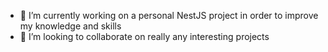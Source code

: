 - 🔭 I’m currently working on a personal NestJS project in order to improve my knowledge and skills 
- 🤝 I’m looking to collaborate on really any interesting projects
<!--
- 🤔 I’m looking for help with ...
- 💬 Ask me about ...
- 📫 How to reach me: ...
- ⚡ Fun fact: ...
-->

